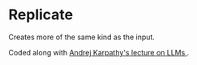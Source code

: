 # Replicate

Creates more of the same kind as the input. 

Coded along with [Andrej Karpathy's lecture on LLMs ](https://www.youtube.com/watch?v=PaCmpygFfXo&t=20s&ab_channel=AndrejKarpathy).